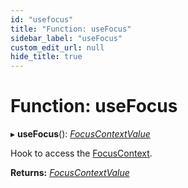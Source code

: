 ```yaml
---
id: "usefocus"
title: "Function: useFocus"
sidebar_label: "useFocus"
custom_edit_url: null
hide_title: true
---
```


# Function: useFocus

▸ **useFocus**(): [*FocusContextValue*](../types/focuscontextvalue.md)

Hook to access the [FocusContext](../variables/focuscontext.md).

**Returns:** [*FocusContextValue*](../types/focuscontextvalue.md)
